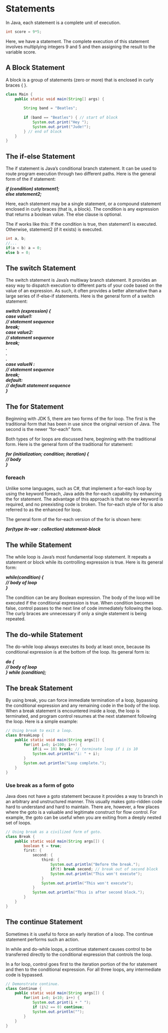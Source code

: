 # Statements

In Java, each statement is a complete unit of execution.

```java
int score = 9*5;
```

Here, we have a statement. The complete execution of this statement involves multiplying integers 9 and 5 and then assigning the result to the variable score.

## A Block Statement

A block is a group of statements (zero or more) that is enclosed in curly braces { }.

```java
class Main {
    public static void main(String[] args) {
    	
        String band = "Beatles";
    	
        if (band == "Beatles") { // start of block
            System.out.print("Hey ");
            System.out.print("Jude!");
        } // end of block
    }
}
```

## The if-else Statement

The if statement is Java’s conditional branch statement. It can be used to route program execution through two different paths. Here is the general form of the if statement:

  ***if (condition) statement1;***<br/>
  ***else statement2;***

Here, each statement may be a single statement, or a compound statement enclosed in curly braces (that is, a block). The condition is any expression that returns a boolean value. The else clause is optional. 

The if works like this: If the condition is true, then statement1 is executed. Otherwise, statement2 (if it exists) is executed.

```java
int a, b;
//...
if(a < b) a = 0;
else b = 0;
```

## The switch Statement

The switch statement is Java’s multiway branch statement. It provides an easy way to dispatch execution to different parts of your code based on the value of an expression. As such, it often provides a better alternative than a large series of if-else-if statements. Here is the general form of a switch statement:

***switch (expression) {***<br/>
***case value1:***<br/>
***// statement sequence***<br/>
***break;***<br/>
***case value2:***<br/>
***// statement sequence***<br/>
***break;***<br/>
***.***<br/>
***.***<br/>
***.***<br/>
***case valueN :***<br/>
***// statement sequence***<br/>
***break;***<br/>
***default:***<br/>
***// default statement sequence***<br/>
***}***

## The for Statement

Beginning with JDK 5, there are two forms of the for loop. The first is the traditional form that has been in use since the original version of Java. The second is the newer “for-each” form.

Both types of for loops are discussed here, beginning with the traditional form. Here is the general form of the traditional for statement:

  ***for (initialization; condition; iteration) {***<br/>
  ***// body***<br/>
  ***}***

### foreach

Unlike some languages, such as C#, that implement a for-each loop by using the keyword foreach, Java adds the for-each capability by enhancing the for statement. The advantage of this approach is that no new keyword is required, and no preexisting code is broken. The for-each style of for is also referred to as the enhanced for loop.

The general form of the for-each version of the for is shown here:

***for(type itr-var : collection) statement-block***

## The while Statement

The while loop is Java’s most fundamental loop statement. It repeats a statement or block while its controlling expression is true. Here is its general form:

***while(condition) {***<br/>
***// body of loop***<br/>
***}***

The condition can be any Boolean expression. The body of the loop will be executed if the conditional expression is true. When condition becomes false, control passes to the next line of code immediately following the loop. The curly braces are unnecessary if only a single statement is being repeated.

## The do-while Statement

The do-while loop always executes its body at least once, because its conditional expression is at the bottom of the loop. Its general form is:

***do {***<br/>
***// body of loop***<br/>
***} while (condition);***

## The break Statement

By using break, you can force immediate termination of a loop, bypassing the conditional expression and any remaining code in the body of the loop. When a break statement is encountered inside a loop, the loop is terminated, and program control resumes at the next statement following the loop. Here is a simple example:

```java
// Using break to exit a loop.
class BreakLoop {
    public static void main(String args[]) {
        for(int i=0; i<100; i++) {
            if(i == 10) break; // terminate loop if i is 10
            System.out.println("i: " + i);
        }
        System.out.println("Loop complete.");
    }
}
```

### Use break as a form of goto

Java does not have a goto statement because it provides a way to branch in an arbitrary and unstructured manner. This usually makes goto-ridden code hard to understand and hard to maintain. There are, however, a few places where the goto is a valuable and legitimate construct for flow control. For example, the goto can be useful when you are exiting from a deeply nested set of loops.

```java
// Using break as a civilized form of goto.
class Break {
    public static void main(String args[]) {
        boolean t = true;
        first: {
            second: {
                third: {
                    System.out.println("Before the break.");
                    if(t) break second; // break out of second block
                    System.out.println("This won't execute");
                }
                System.out.println("This won't execute");
            }
            System.out.println("This is after second block.");
        }
    }
}
```

## The continue Statement

Sometimes it is useful to force an early iteration of a loop. The continue statement performs such an action.

In while and do-while loops, a continue statement causes control to be transferred directly to the conditional expression that controls the loop.

In a for loop, control goes first to the iteration portion of the for statement and then to the conditional expression. For all three loops, any intermediate code is bypassed.

```java
// Demonstrate continue.
class Continue {
    public static void main(String args[]) {
        for(int i=0; i<10; i++) {
            System.out.print(i + " ");
            if (i%2 == 0) continue;
            System.out.println("");
        }
    }
}
```
